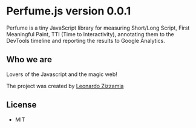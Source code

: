 # Perfume.js version 0.0.1

Perfume is a tiny JavaScript library for measuring Short/Long Script, First Meaningful Paint, TTI (Time to Interactivity), annotating them to the DevTools timeline and reporting the results to Google Analytics.

## Who we are

Lovers of the Javascript and the magic web!

The project was created by [Leonardo Zizzamia](http://twitter.com/zizzamia)

## License

* MIT